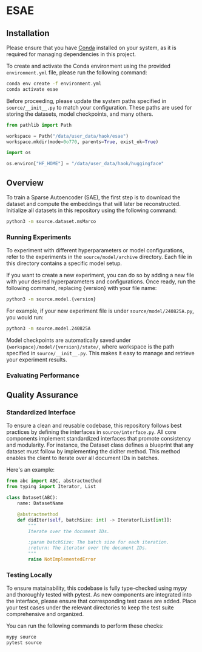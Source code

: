 # ESAE

## Installation

Please ensure that you have [Conda](https://conda.io/projects/conda/en/latest/user-guide/install/index.html) installed on your system, as it is required for managing dependencies in this project.

To create and activate the Conda environment using the provided `environment.yml` file, please run the following command:

```sh
conda env create -f environment.yml
conda activate esae
```

Before proceeding, please update the system paths specified in `source/__init__.py` to match your configuration. These paths are used for storing the datasets, model checkpoints, and many others.

```python
from pathlib import Path

workspace = Path("/data/user_data/haok/esae")
workspace.mkdir(mode=0o770, parents=True, exist_ok=True)

import os

os.environ["HF_HOME"] = "/data/user_data/haok/huggingface"
```

## Overview

To train a Sparse Autoencoder (SAE), the first step is to download the dataset and compute the embeddings that will later be reconstructed. Initialize all datasets in this repository using the following command:

```sh
python3 -m source.dataset.msMarco
```

### Running Experiments

To experiment with different hyperparameters or model configurations, refer to the experiments in the `source/model/archive` directory. Each file in this directory contains a specific model setup.

If you want to create a new experiment, you can do so by adding a new file with your desired hyperparameters and configurations. Once ready, run the following command, replacing {version} with your file name:

```sh
python3 -m source.model.{version}
```

For example, if your new experiment file is under `source/model/240825A.py`, you would run:

```sh
python3 -m source.model.240825A
```

Model checkpoints are automatically saved under `{workspace}/model/{version}/state/`, where workspace is the path specified in `source/__init__.py`. This makes it easy to manage and retrieve your experiment results.

### Evaluating Performance

## Quality Assurance

### Standardized Interface

To ensure a clean and reusable codebase, this repository follows best practices by defining the interfaces in `source/interface.py`. All core components implement standardized interfaces that promote consistency and modularity. For instance, the Dataset class defines a blueprint that any dataset must follow by implementing the didIter method. This method enables the client to iterate over all document IDs in batches.

Here's an example:

```python
from abc import ABC, abstractmethod
from typing import Iterator, List

class Dataset(ABC):
    name: DatasetName

    @abstractmethod
    def didIter(self, batchSize: int) -> Iterator[List[int]]:
        """
        Iterate over the document IDs.

        :param batchSize: The batch size for each iteration.
        :return: The iterator over the document IDs.
        """
        raise NotImplementedError
```

### Testing Locally

To ensure matainability, this codebase is fully type-checked using mypy and thoroughly tested with pytest. As new components are integrated into the interface, please ensure that corresponding test cases are added. Place your test cases under the relevant directories to keep the test suite comprehensive and organized.

You can run the following commands to perform these checks:

```sh
mypy source
pytest source
```
